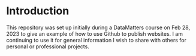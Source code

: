 # Introduction

This repository was set up initially during a DataMatters course on Feb 28, 2023 to give an example of how to use Github to publish websites. I am continuing to use it for general information I wish to share with others for personal or professional projects.
